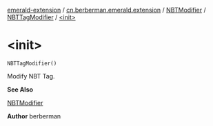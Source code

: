 [emerald-extension](../../../index.md) / [cn.berberman.emerald.extension](../../index.md) / [NBTModifier](../index.md) / [NBTTagModifier](index.md) / [&lt;init&gt;](.)

# &lt;init&gt;

`NBTTagModifier()`

Modify NBT Tag.

**See Also**

[NBTModifier](../index.md)

**Author**
berberman

